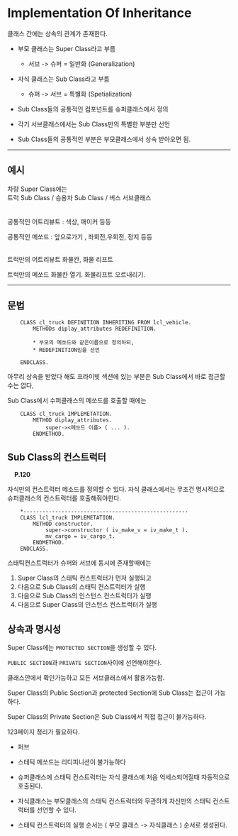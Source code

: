 # Implementation Of Inheritance

클래스 간에는 상속의 관계가 존재한다.

- 부모 클래스는 Super Class라고 부름
    - 서브 -> 슈퍼 = 일반화 (Generalization)
- 자식 클래스는 Sub Class라고 부름
    - 슈퍼 -> 서브 = 특별화 (Spetialization)

- Sub Class들의 공통적인 컴포넌트를 슈퍼클래스에서 정의 
- 각기 서브클래스에서는 Sub Class만의 특별한 부분만 선언  

* Sub Class들의 공통적인 부분은 부모클래스에서 상속 받아오면 됨.  

---- 
## 예시 

차량 Super Class에는   
트럭 Sub Class / 승용차 Sub Class / 버스 서브클래스  
<br>  
공통적인 어트리뷰트 :  색상, 매이커 등등    
  
공통적인 메쏘드    :     앞으로가기 , 좌회전,우회전, 정지 등등

<br>
트럭만의 어트리뷰트 화물칸, 화물 리프트    
   
트럭만의 메쏘드 화물칸 열기. 화물리프트 오르내리기.


---

## 문법

```abap
    CLASS cl_truck DEFINITION INHERITING FROM lcl_vehicle.
        METHODs diplay_attributes REDEFINITION. 

        * 부모의 메쏘드와 같은이름으로 정의하되, 
        * REDEFINITION임을 선언

    ENDCLASS.
```

아무리 상속을 받았다 해도 프라이빗 섹션에 있는 부분은 Sub Class에서 바로 접근할 수는 없다,

Sub Class에서 수퍼클래스의 메쏘드를 호출할 때에는

```abap
    CLASS cl_truck IMPLEMETATION.
        METHOD diplay_attributes.
            super-><메쏘드 이름> ( ... ).
        ENDMETHOD.
```



## Sub Class의 컨스트럭터
&nbsp;&nbsp;&nbsp;&nbsp;**P.120**

자식만의 컨스트럭터 메소드를 정의할 수 있다.
자식 클래스에서는 무조건 명시적으로 슈퍼클래스의 컨스트럭터를 호출해줘야한다.

```abap
    *----------------------------------------------------
    CLASS lcl_truck IMPLEMETATION.    
        METHOD constructor.
            super->constructor ( iv_make_v = iv_make_t ).
            mv_cargo = iv_cargo_t.
        ENDMETHOD.
    ENDCLASS.    
```
스태틱컨스트럭터가 슈퍼와 서브에 동시에 존재할때에는

1. Super Class의 스태틱 컨스트럭터가 먼저 실행되고
2. 다음으로 Sub Class의 스태틱 컨스트럭터가 실행
3. 다음으로 Sub Class의 인스턴스 컨스트럭터가 실행
4. 다음으로 Super Class의 인스턴스 컨스트럭터가 실행


## 상속과 명시성

Super Class에는 `PROTECTED SECTION`을 생성할 수 있다.

`PUBLIC SECTION`과 `PRIVATE SECTION`사이에 선언해야한다.

클래스안에서 확인가능하고 모든 서브클래스에서 활용가능함.


Super Class의 Public Section과 protected Section에 Sub Class는 접근이 가능하다.

Super Class의 Private Section은 Sub Class에서 직접 접근이 불가능하다.


123페이지 정리가 필요하다.

- 퍼브

- 스테틱 메쏘드는 리디피니션이 불가능하다

- 슈퍼클래스에 스태틱 컨스트럭터는 자식 클래스에 처음 억세스되어질때 자동적으로 호출된다.

- 자식클래스는 부모클래스의 스태틱 컨스트럭터와 무관하게 자신만의 스태틱 컨스트럭터를 선언할 수 있다.

- 스태틱 컨스트럭터의 실행 순서는 ( 부모 클래스 -> 자식클래스 ) 순서로 생성된다.